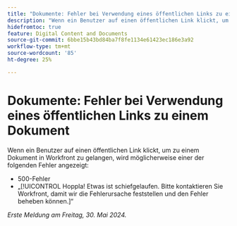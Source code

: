 ```yaml
---
title: "Dokumente: Fehler bei Verwendung eines öffentlichen Links zu einem Dokument"
description: "Wenn ein Benutzer auf einen öffentlichen Link klickt, um zu einem Dokument in Workfront zu gelangen, wird möglicherweise ein Fehler angezeigt."
hidefromtoc: true
feature: Digital Content and Documents
source-git-commit: 6bbe15b43bd84ba7f8fe1134e61423ec186e3a92
workflow-type: tm+mt
source-wordcount: '85'
ht-degree: 25%

---
```



# Dokumente: Fehler bei Verwendung eines öffentlichen Links zu einem Dokument

Wenn ein Benutzer auf einen öffentlichen Link klickt, um zu einem Dokument in Workfront zu gelangen, wird möglicherweise einer der folgenden Fehler angezeigt:

* 500-Fehler
* „[!UICONTROL Hoppla! Etwas ist schiefgelaufen. Bitte kontaktieren Sie Workfront, damit wir die Fehlerursache feststellen und den Fehler beheben können.]“


_Erste Meldung am Freitag, 30. Mai 2024._
